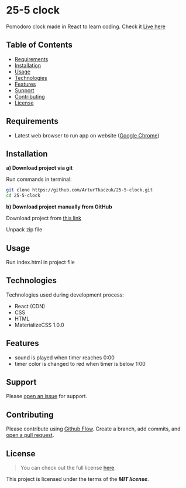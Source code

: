 # 25-5 clock

Pomodoro clock made in React to learn coding. Check it [Live here](https://25-5-clock-at.netlify.app)

## Table of Contents

- [Requirements](#requirements)
- [Installation](#installation)
- [Usage](#usage)
- [Technologies](#technologies)
- [Features](#features)
- [Support](#support)
- [Contributing](#contributing)
- [License](#license)

## Requirements

- Latest web browser to run app on website ([Google Chrome](https://www.google.com/intl/en_en/chrome/))

## Installation

**a) Download project via git**

Run commands in terminal:

```sh
git clone https://github.com/ArturTkaczuk/25-5-clock.git
cd 25-5-clock
```

**b) Download project manually from GitHub**

Download project from [this link](https://github.com/ArturTkaczuk/25-5-clock/archive/refs/heads/main.zip)

Unpack zip file

## Usage

Run index.html in project file

## Technologies

Technologies used during development process:

- React (CDN)
- CSS
- HTML
- MaterializeCSS 1.0.0

## Features

- sound is played when timer reaches 0:00
- timer color is changed to red when timer is below 1:00

## Support

Please [open an issue](https://github.com/ArturTkaczuk/25-5-clock/issues) for support.

## Contributing

Please contribute using [Github Flow](https://guides.github.com/introduction/flow/). Create a branch, add commits, and [open a pull request](https://github.com/ArturTkaczuk/25-5-clock/compare).

## License
>You can check out the full license [here](https://github.com/ArturTkaczuk/25-5-clock/blob/main/LICENSE).

This project is licensed under the terms of the ***MIT license***.
